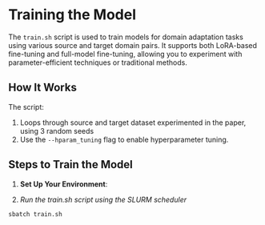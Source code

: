 # Training the Model

The `train.sh` script is used to train models for domain adaptation tasks using various source and target domain pairs. It supports both LoRA-based fine-tuning and full-model fine-tuning, allowing you to experiment with parameter-efficient techniques or traditional methods.

## How It Works

The script:
1. Loops through source and target dataset experimented in the paper, using 3 random seeds 
4. Use the `--hparam_tuning` flag to enable hyperparameter tuning.

## Steps to Train the Model

1. **Set Up Your Environment**:

2. *Run the train.sh script using the SLURM scheduler*

```
sbatch train.sh
```